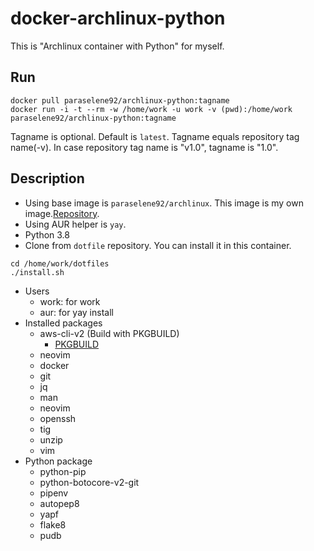 # docker-archlinux-python

This is "Archlinux container with Python" for myself.

## Run

```console
docker pull paraselene92/archlinux-python:tagname
docker run -i -t --rm -w /home/work -u work -v (pwd):/home/work paraselene92/archlinux-python:tagname
```

Tagname is optional. Default is `latest`. Tagname equals repository tag name(-v). In case repository tag name is "v1.0", tagname is "1.0".

## Description

- Using base image is `paraselene92/archlinux`. This image is my own image.[Repository](https://github.com/paraselene92/docker-archlinux).
- Using AUR helper is `yay`.
- Python 3.8 
- Clone from `dotfile` repository. You can install it in this container.

```console
cd /home/work/dotfiles
./install.sh
```

- Users
  - work: for work
  - aur: for yay install
- Installed packages
  - aws-cli-v2 (Build with PKGBUILD)
    - [PKGBUILD](https://gist.githubusercontent.com/paraselene92/4d94969599366dadc8c8505dfaa03a9a/raw/80ab83c54187d9acc1682c478e1d0d59149ce640/PKGBUILD)
  - neovim
  - docker
  - git
  - jq
  - man
  - neovim
  - openssh
  - tig
  - unzip
  - vim
- Python package
  - python-pip
  - python-botocore-v2-git
  - pipenv
  - autopep8
  - yapf
  - flake8
  - pudb
